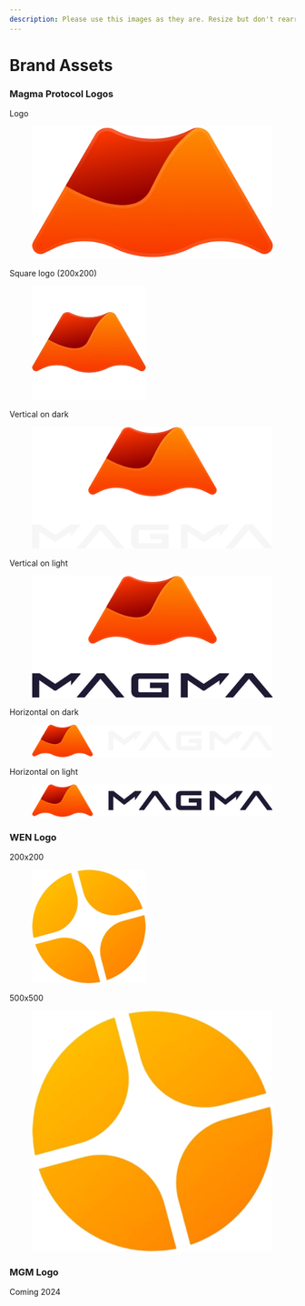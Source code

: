 ```yaml
---
description: Please use this images as they are. Resize but don't rearrange or re-colour.
---
```


# Brand Assets

### Magma Protocol Logos

Logo

<figure><img src="../.gitbook/assets/magma-logo-icon (1).png" alt=""><figcaption></figcaption></figure>

Square logo (200x200)

<figure><img src="../.gitbook/assets/magma_square.png" alt=""><figcaption></figcaption></figure>

Vertical on dark

<figure><img src="../.gitbook/assets/magma-logo-ondark-vertical@8x (1).png" alt=""><figcaption></figcaption></figure>

Vertical on light

<figure><img src="../.gitbook/assets/magma-logo-onlight-vertical@8x (1).png" alt=""><figcaption></figcaption></figure>

Horizontal on dark

<figure><img src="../.gitbook/assets/magma-logo-ondark-horizontal@8x (1).png" alt=""><figcaption></figcaption></figure>

Horizontal on light

<figure><img src="../.gitbook/assets/magma-logo-onlight-horizontal@8x (1).png" alt=""><figcaption></figcaption></figure>

### WEN Logo

200x200

<figure><img src="../.gitbook/assets/WEN 200x200.png" alt=""><figcaption></figcaption></figure>

500x500

<figure><img src="../.gitbook/assets/WEN 500x500.png" alt=""><figcaption></figcaption></figure>

### MGM Logo

Coming 2024

